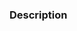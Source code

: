 ### Description
<!-- A description of the changes proposed in the pull-request -->

<!-- Thanks for contributing to Magick.NET! -->